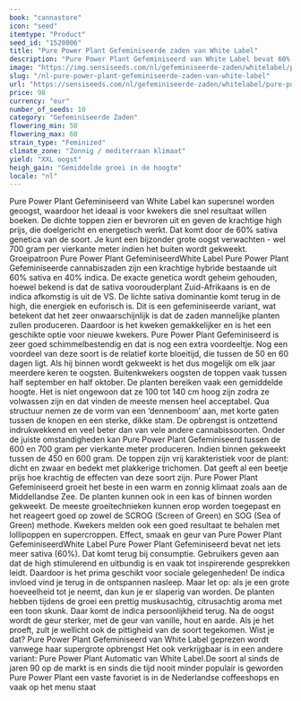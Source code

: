 ```yaml
---
book: "cannastore"
icon: "seed"
itemtype: "Product"
seed_id: "1520006"
title: "Pure Power Plant Gefeminiseerde zaden van White Label"
description: "Pure Power Plant Gefeminiseerd van White Label bevat 60% sativa. Het produceert een grote oogst (van wel 700g/m2) en heeft een skunky citroenaroma."
image: "https://img.sensiseeds.com/nl/gefeminiseerde-zaden/whitelabel/pure-power-plant-gefeminiseerd-image.png"
slug: "/nl-pure-power-plant-gefeminiseerde-zaden-van-white-label"
url: "https://sensiseeds.com/nl/gefeminiseerde-zaden/whitelabel/pure-power-plant-gefeminiseerd?a_aid=cannastore"
price: 98
currency: "eur"
number_of_seeds: 10
category: "Gefeminiseerde Zaden"
flowering_min: 50
flowering_max: 60
strain_type: "Feminized"
climate_zone: "Zonnig / mediterraan klimaat"
yield: "XXL oogst"
heigh_gain: "Gemiddelde groei in de hoogte"
locale: "nl"
---
```

Pure Power Plant Gefeminiseerd van White Label kan supersnel worden geoogst, waardoor het ideaal is voor kwekers die snel resultaat willen boeken. De dichte toppen zien er bevroren uit en geven de krachtige high prijs, die doelgericht en energetisch werkt. Dat komt door de 60% sativa genetica van de soort. Je kunt een bijzonder grote oogst verwachten - wel 700 gram per vierkante meter indien het buiten wordt gekweekt. Groeipatroon Pure Power Plant GefeminiseerdWhite Label Pure Power Plant Gefeminiseerde cannabiszaden zijn een krachtige hybride bestaande uit 60% sativa en 40% indica. De exacte genetica wordt geheim gehouden, hoewel bekend is dat de sativa voorouderplant Zuid-Afrikaans is en de indica afkomstig is uit de VS. De lichte sativa dominantie komt terug in de high, die energiek en euforisch is. Dit is een gefeminiseerde variant, wat betekent dat het zeer onwaarschijnlijk is dat de zaden mannelijke planten zullen produceren. Daardoor is het kweken gemakkelijker en is het een geschikte optie voor nieuwe kwekers. Pure Power Plant Gefeminiseerd is zeer goed schimmelbestendig en dat is nog een extra voordeeltje. Nog een voordeel van deze soort is de relatief korte bloeitijd, die tussen de 50 en 60 dagen ligt. Als hij binnen wordt gekweekt is het dus mogelijk om elk jaar meerdere keren te oogsten. Buitenkwekers oogsten de toppen vaak tussen half september en half oktober. De planten bereiken vaak een gemiddelde hoogte. Het is niet ongewoon dat ze 100 tot 140 cm hoog zijn zodra ze volwassen zijn en dat vinden de meeste mensen heel acceptabel. Qua structuur nemen ze de vorm van een ‘dennenboom’ aan, met korte gaten tussen de knopen en een sterke, dikke stam. De opbrengst is ontzettend indrukwekkend en veel beter dan van vele andere cannabissoorten. Onder de juiste omstandigheden kan Pure Power Plant Gefeminiseerd tussen de 600 en 700 gram per vierkante meter produceren. Indien binnen gekweekt tussen de 450 en 600 gram. De toppen zijn vrij karakteristiek voor de plant: dicht en zwaar en bedekt met plakkerige trichomen. Dat geeft al een beetje prijs hoe krachtig de effecten van deze soort zijn. Pure Power Plant Gefeminiseerd groeit het beste in een warm en zonnig klimaat zoals aan de Middellandse Zee. De planten kunnen ook in een kas of binnen worden gekweekt. De meeste groeitechnieken kunnen erop worden toegepast en het reageert goed op zowel de SCROG (Screen of Green) en SOG (Sea of Green) methode. Kwekers melden ook een goed resultaat te behalen met lollipoppen en supercroppen. Effect, smaak en geur van Pure Power Plant GefeminiseerdWhite Label Pure Power Plant Gefeminiseerd bevat net iets meer sativa (60%). Dat komt terug bij consumptie. Gebruikers geven aan dat de high stimulerend en uitbundig is en vaak tot inspirerende gesprekken leidt. Daardoor is het prima geschikt voor sociale gelegenheden! De indica invloed vind je terug in de ontspannen nasleep. Maar let op: als je een grote hoeveelheid tot je neemt, dan kun je er slaperig van worden. De planten hebben tijdens de groei een prettig muskusachtig, citrusachtig aroma met een toon skunk. Daar komt de indica persoonlijkheid terug. Na de oogst wordt de geur sterker, met de geur van vanille, hout en aarde. Als je het proeft, zult je wellicht ook de pittigheid van de soort tegekomen. Wist je dat? Pure Power Plant Gefeminiseerd van White Label geprezen wordt vanwege haar supergrote opbrengst Het ook verkrijgbaar is in een andere variant: Pure Power Plant Automatic van White Label.De soort al sinds de jaren 90 op de markt is en sinds die tijd nooit minder populair is geworden Pure Power Plant een vaste favoriet is in de Nederlandse coffeeshops en vaak op het menu staat

